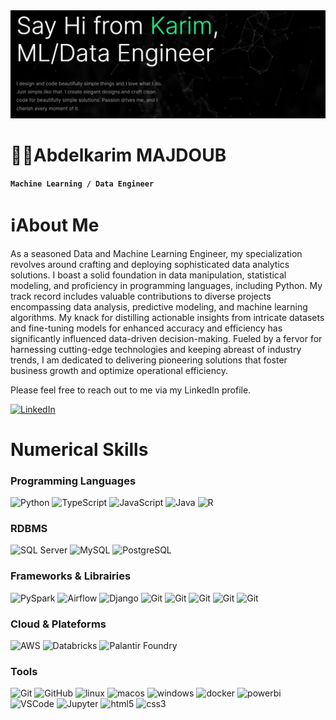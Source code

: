 <!--👋-Banner-->
<center><img alt="Header" src="https://github.com/KarimMAJDOUB/karimmajdoub/blob/main/cover.png"/></center>

# 🧑‍💻Abdelkarim MAJDOUB
**`Machine Learning / Data Engineer`**

# ℹ️About Me
As a seasoned Data and Machine Learning Engineer, my specialization revolves around crafting and deploying sophisticated data analytics solutions. I boast a solid foundation in data manipulation, statistical modeling, and proficiency in programming languages, including Python. My track record includes valuable contributions to diverse projects encompassing data analysis, predictive modeling, and machine learning algorithms. My knack for distilling actionable insights from intricate datasets and fine-tuning models for enhanced accuracy and efficiency has significantly influenced data-driven decision-making. Fueled by a fervor for harnessing cutting-edge technologies and keeping abreast of industry trends, I am dedicated to delivering pioneering solutions that foster business growth and optimize operational efficiency.

Please feel free to reach out to me via my LinkedIn profile.
<p>
<a href="https://www.linkedin.com/in/abdelkarim-majdoub-ab3864110/" target="_blank">
<img alt="LinkedIn" src="https://a11ybadges.com/badge?logo=linkedin"/>
</a> 
<br>
</p>

# Numerical Skills
### Programming Languages
<!--Programming languages-->
<p>
  <img alt="Python" src="https://a11ybadges.com/badge?logo=python"/>
  <img alt="TypeScript" src="https://a11ybadges.com/badge?logo=typescript"/>
  <img alt="JavaScript" src="https://a11ybadges.com/badge?logo=javascript"/>
  <img alt="Java" src="https://a11ybadges.com/badge?logo=java"/>
  <img alt="R" src="https://a11ybadges.com/badge?logo=rstudio"/>
</p>

### RDBMS
<!--Platforms-->
<p>
  <img alt="SQL Server" src="https://a11ybadges.com/badge?logo=microsoftsqlserver"/>
  <img alt="MySQL" src="https://a11ybadges.com/badge?logo=mysql"/>
  <img alt="PostgreSQL" src="https://a11ybadges.com/badge?logo=postgresql"/>
</p>

### Frameworks & Librairies
<!--Frameworks-->
<p>
  <img alt="PySpark" src="https://a11ybadges.com/badge?logo=apachespark"/>
  <img alt="Airflow" src="https://a11ybadges.com/badge?logo=apacheairflow"/>
  <img alt="Django" src="https://a11ybadges.com/badge?logo=django"/>
  <img alt="Git" src="https://a11ybadges.com/badge?logo=pandas"/>
  <img alt="Git" src="https://a11ybadges.com/badge?logo=numpy"/>
  <img alt="Git" src="https://img.shields.io/badge/Matplotlib-%23ffffff.svg?style=for-the-badge&logo=Matplotlib&logoColor=black"/>
  <img alt="Git" src="https://a11ybadges.com/badge?logo=keras"/>
  <img alt="Git" src="https://a11ybadges.com/badge?logo=tensorflow"/>
</p>

### Cloud & Plateforms
<!--Tools-->
<p>
  <img alt="AWS" src="https://a11ybadges.com/badge?logo=amazonaws"/>
  <img alt="Databricks" src="https://a11ybadges.com/badge?logo=databricks"/>
  <img alt="Palantir Foundry" src="https://a11ybadges.com/badge?logo=palantir"/>
</p>

### Tools
<!--Tools-->
<p>
  <img alt="Git" src="https://a11ybadges.com/badge?logo=git"/>
  <img alt="GitHub" src="https://a11ybadges.com/badge?logo=github"/>
  <img alt="linux" src="https://a11ybadges.com/badge?logo=linux"/>
  <img alt="macos" src="https://a11ybadges.com/badge?logo=macos"/>
  <img alt="windows" src="https://a11ybadges.com/badge?logo=windows"/>
  <img alt="docker" src="https://a11ybadges.com/badge?logo=docker"/>
  <img alt="powerbi" src="https://a11ybadges.com/badge?logo=powerbi"/>
  <img alt="VSCode" src="https://a11ybadges.com/badge?logo=visualstudiocode"/>
  <img alt="Jupyter" src="https://a11ybadges.com/badge?logo=jupyter"/>
  <img alt="html5" src="https://a11ybadges.com/badge?logo=html5"/>
  <img alt="css3" src="https://a11ybadges.com/badge?logo=css3"/>
  
  
</p>


